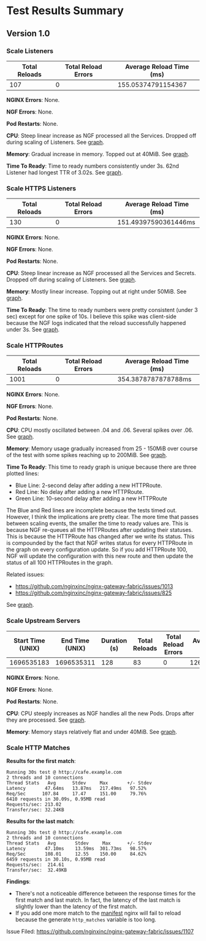 # Test Results Summary

## Version 1.0

### Scale Listeners

| Total Reloads | Total Reload Errors | Average Reload Time (ms) |
|---------------|---------------------|--------------------------|
| 107           | 0                   | 155.05374791154367       |

**NGINX Errors**: None.

**NGF Errors**: None.

**Pod Restarts**: None.

**CPU**: Steep linear increase as NGF processed all the Services. Dropped off during scaling of Listeners.
See [graph](/tests/scale/results/1.0/TestScale_Listeners/CPU.png).

**Memory**: Gradual increase in memory. Topped out at 40MiB.
See [graph](/tests/scale/results/1.0/TestScale_Listeners/Memory.png).

**Time To Ready**: Time to ready numbers consistently under 3s. 62nd Listener had longest TTR of 3.02s.
See [graph](/tests/scale/results/1.0/TestScale_Listeners/TTR.png).

### Scale HTTPS Listeners

| Total Reloads | Total Reload Errors | Average Reload Time (ms) |
|---------------|---------------------|--------------------------|
| 130           | 0                   | 151.49397590361446ms     |

**NGINX Errors**: None.

**NGF Errors**: None.

**Pod Restarts**: None.

**CPU**: Steep linear increase as NGF processed all the Services and Secrets. Dropped off during scaling of Listeners.
See [graph](/tests/scale/results/1.0/TestScale_HTTPSListeners/CPU.png).

**Memory**: Mostly linear increase. Topping out at right under 50MiB.
See [graph](/tests/scale/results/1.0/TestScale_HTTPSListeners/Memory.png).

**Time To Ready**: The time to ready numbers were pretty consistent (under 3 sec) except for one spike of 10s. I believe
this spike was client-side because the NGF logs indicated that the reload successfully happened under 3s.
See [graph](/tests/scale/results/1.0/TestScale_HTTPSListeners/TTR.png).

### Scale HTTPRoutes

| Total Reloads | Total Reload Errors | Average Reload Time (ms) |
|---------------|---------------------|--------------------------|
| 1001          | 0                   | 354.3878787878788ms      |

**NGINX Errors**: None.

**NGF Errors**: None.

**Pod Restarts**: None.

**CPU**: CPU mostly oscillated between .04 and .06. Several spikes over .06.
See [graph](/tests/scale/results/1.0/TestScale_HTTPRoutes/CPU.png).

**Memory**: Memory usage gradually increased from 25 - 150MiB over course of the test with some spikes reaching up to
200MiB. See [graph](/tests/scale/results/1.0/TestScale_HTTPRoutes/Memory.png).

**Time To Ready**: This time to ready graph is unique because there are three plotted lines:

- Blue Line: 2-second delay after adding a new HTTPRoute.
- Red Line: No delay after adding a new HTTPRoute.
- Green Line: 10-second delay after adding a new HTTPRoute

The Blue and Red lines are incomplete because the tests timed out. However, I think the implications are pretty clear.
The more time that passes between scaling events, the smaller the time to ready values are. This is because NGF
re-queues all the HTTPRoutes after updating their statuses. This is because the HTTPRoute has changed after we write its
status. This is compounded by the fact that NGF writes status for every HTTPRoute in the graph on every configuration
update. So if you add HTTPRoute 100, NGF will update the configuration with this new route and then update the status of
all 100 HTTPRoutes in the graph.

Related issues:

- https://github.com/nginxinc/nginx-gateway-fabric/issues/1013
- https://github.com/nginxinc/nginx-gateway-fabric/issues/825

See [graph](/tests/scale/results/1.0/TestScale_HTTPRoutes/TTR.png).

### Scale Upstream Servers

| Start Time (UNIX) | End Time (UNIX) | Duration (s) | Total Reloads | Total Reload Errors | Average Reload Time (ms) |
|-------------------|-----------------|--------------|---------------|---------------------|--------------------------|
| 1696535183        | 1696535311      | 128          | 83            | 0                   | 126.55555555555557       |

**NGINX Errors**: None.

**NGF Errors**: None.

**Pod Restarts**: None.

**CPU**: CPU steeply increases as NGF handles all the new Pods. Drops after they are processed.
See [graph](/tests/scale/results/1.0/TestScale_UpstreamServers/CPU.png).

**Memory**: Memory stays relatively flat and under 40MiB.
See [graph](/tests/scale/results/1.0/TestScale_UpstreamServers/Memory.png).

### Scale HTTP Matches

**Results for the first match**:

```text
Running 30s test @ http://cafe.example.com
2 threads and 10 connections
Thread Stats   Avg      Stdev     Max       +/- Stdev
Latency       47.64ms   13.87ms   217.49ms   97.52%
Req/Sec      107.84     17.47     151.00     79.76%
6410 requests in 30.09s, 0.95MB read
Requests/sec: 213.02
Transfer/sec: 32.24KB
```

**Results for the last match**:

```text
Running 30s test @ http://cafe.example.com
2 threads and 10 connections
Thread Stats   Avg       Stdev     Max      +/- Stdev
Latency       47.10ms    13.59ms  301.73ms   98.57%
Req/Sec       108.01     12.55    150.00     84.62%
6459 requests in 30.10s, 0.95MB read
Requests/sec:  214.61
Transfer/sec:  32.49KB
```

**Findings**:

- There's not a noticeable difference between the response times for the first match and last match. In
fact, the latency of the last match is slightly lower than the latency of the first match.
- If you add one more match to the [manifest](/tests/scale/manifests/scale-matches.yaml) nginx will fail to reload
  because the generate `http_matches` variable is too long.

Issue Filed: https://github.com/nginxinc/nginx-gateway-fabric/issues/1107
